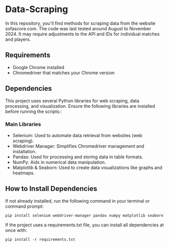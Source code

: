 # Data-Scraping

In this repository, you'll find methods for scraping data from the website sofascore.com. The code was last tested around August to November 2024. It may require adjustments to the API and IDs for individual matches and players.

## Requirements

-  Google Chrome installed
-  Chromedriver that matches your Chrome version

## Dependencies
This project uses several Python libraries for web scraping, data processing, and visualization. Ensure the following libraries are installed before running the scripts::

### Main Libraries
- Selenium: Used to automate data retrieval from websites (web scraping).
- Webdriver Manager: Simplifies Chromedriver management and installation.
- Pandas: Used for processing and storing data in table formats.
- NumPy: Aids in numerical data manipulation.
- Matplotlib & Seaborn: Used to create data visualizations like graphs and heatmaps.

## How to Install Dependencies
If not already installed, run the following command in your terminal or command prompt:

``` 
pip install selenium webdriver-manager pandas numpy matplotlib seaborn
```

If the project uses a requirements.txt file, you can install all dependencies at once with:

```
pip install -r requirements.txt
```
